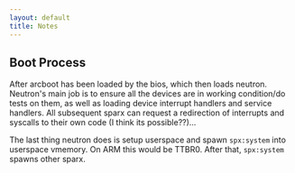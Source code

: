 ```yaml
---
layout: default
title: Notes
---
```


## Boot Process

After arcboot has been loaded by the bios, which then loads neutron. Neutron's main job is to ensure all the devices are in working condition/do tests on them, as well as loading device interrupt handlers and service handlers. All subsequent sparx can request a redirection of interrupts and syscalls to their own code (I think its possible??)...

The last thing neutron does is setup userspace and spawn `spx:system` into userspace vmemory. On ARM this would be TTBR0. After that, `spx:system` spawns other sparx.
